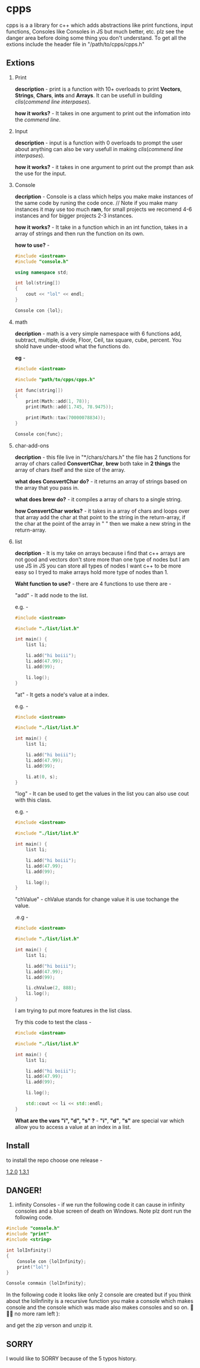 # cpps
cpps is a a library for c++ which adds abstractions like print functions, input functions, Consoles like Consoles in JS but much better, etc. plz see the danger area before doing some thing you don't understand. To get all the extions include the header file in "/path/to/cpps/cpps.h"

## Extions

1. Print

    **description** - print is a function with 10+ overloads to print **Vectors**, **Strings**, **Chars**, **ints** and **Arrays**. It can be usefull in building *clis*(*commend line interpases*).

    **how it works?** - It takes in one argument to print out the infomation into the *commend line*.

2. Input

    **description** - input is a function with 0 overloads to prompt the user about anything can also be vary usefull in making *clis*(*commend line interpases*).

    **how it works?** - it takes in one argument to print out the prompt than ask the use for the input.

3. Console

    **decription** - Console is a class which helps you make make instances of the same code by runing the code once. // Note if you make many instances it may use too much **ram**, for small projects we recomend 4-6 instances and for bigger projects 2-3 instances.

    **how it works?** - It take in a function which in an int function, takes in a array of strings and then run the function on its own.

    **how to use?** - 

    ```c++
    #include <iostream>
    #include "console.h"

    using namespace std;

    int lol(string[])
    {
        cout << "lol" << endl;
    }

    Console con {lol};
    ```

4. math

    **decription** - math is a very simple namespace with 6 functions add, subtract, multiple, divide, Floor, Ceil, tax square, cube, percent. You shold have under-stood what the functions do.

    **eg** - 

    ```c++
    #include <iostream>

    #include "path/to/cpps/cpps.h"

    int func(string[]) 
    {
        print(Math::add(1, 78));
        print(Math::add(1.745, 78.9475));

        print(Math::tax(70000078834));
    }

    Console con{func};
    ```

5. char-add-ons

    **decription** - this file live in "*/chars/chars.h" the file has 2 functions for array of chars called **ConsvertChar**, **brew** both take in **2 things** the array of chars itself and the size of the array.

    **what does ConsvertChar do?** - it returns an array of strings based on the array that you pass in.

    **what does brew do?** - it compiles a array of chars to a single string.

    **how ConsvertChar works?** - it takes in a array of chars and loops over that array add the char at that point to the string in the return-array, if the char at the point of the array in " " then we make a new string in the return-array.

6. list

    **decription** - It is my take on arrays because i find that c++ arrays are not good and vectors don't store more than one type of nodes but I am use JS in JS you can store all types of nodes I want c++ to be more easy so I tryed to make arrays hold more type of nodes than 1.

    **Waht function to use?** - there are 4 functions to use there are - 

    "add" - It add node to the list.

    e.g. - 

    ```c++
    #include <iostream>

    #include "./list/list.h"

    int main() {
        list li;

        li.add("hi boiii");
        li.add(47.99);
        li.add(99);

        li.log();
    }
    ```

    "at" - It gets a node's value at a index.

    e.g. - 

    ```c++
    #include <iostream>

    #include "./list/list.h"

    int main() {
        list li;

        li.add("hi boiii");
        li.add(47.99);
        li.add(99);

        li.at(0, s);
    }
    ```

    "log" - It can be used to get the values in the list you can also use cout with this class.

    e.g. - 

    ```c++
    #include <iostream>

    #include "./list/list.h"

    int main() {
        list li;

        li.add("hi boiii");
        li.add(47.99);
        li.add(99);

        li.log();
    }
    ```

    "chValue" - chValue stands for change value it is use tochange the value.

    .e.g -

    ```c++
    #include <iostream>

    #include "./list/list.h"

    int main() {
        list li;

        li.add("hi boiii");
        li.add(47.99);
        li.add(99);

        li.chValue(2, 888);
        li.log();
    }
    ```

    I am trying to put more features in the list class.

    Try this code to test the class -

    ```c++
    #include <iostream>

    #include "./list/list.h"

    int main() {
        list li;

        li.add("hi boiii");
        li.add(47.99);
        li.add(99);

        li.log();

        std::cout << li << std::endl;
    }
    ```

    **What are the vars "i", "d", "s" ?** - **"i"**, **"d"**, **"s"** are special var which allow you to access a value at an index in a list.

## Install

to install the repo choose one release -

[1.2.0](https://github.com/ManavGhaiCode/cpps/releases/tag/1.2.0)
[1.3.1](https://github.com/ManavGhaiCode/cpps/releases/tag/1.3.1)

## DANGER!

1. infinity Consoles - if we run the following code it can cause in infinity consoles and a blue screen of death on Windows. Note plz dont run the following code.

```c++
#include "console.h"
#include "print"
#include <string>

int lolInfinity()
{
    Console con {lolInfinity};
    print("lol")
}

Console conmain {lolInfinity};
```

In the following code it looks like only 2 console are created but if you think about the lolInfinity is a recursive function you make a console which makes console and the console which was made also makes consoles and so on. 🌋🌋🌋 no more ram left ):


and get the zip verson and unzip it.

## SORRY

I would like to SORRY because of the 5 typos history.
